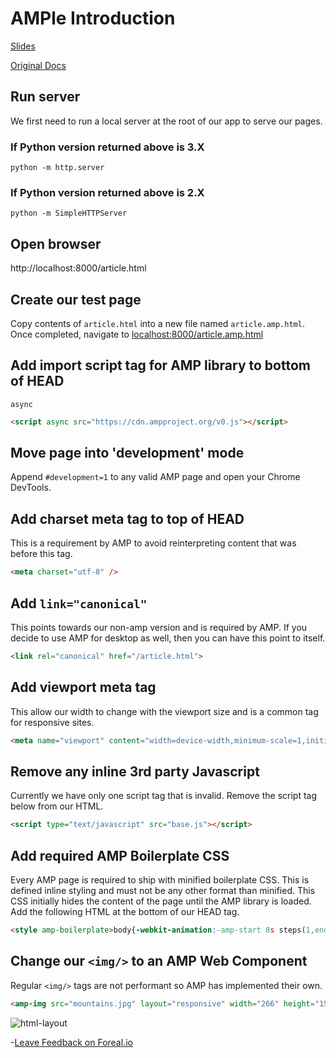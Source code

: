 # AMPle Introduction
[Slides](https://slides.com/davidn-1/deck-2)

[Original Docs](https://www.ampproject.org/docs/fundamentals/converting)

## Run server

We first need to run a local server at the root of our app to serve our pages.

### If Python version returned above is 3.X

`python -m http.server`

### If Python version returned above is 2.X

`python -m SimpleHTTPServer`

## Open browser

http://localhost:8000/article.html

## Create our test page

Copy contents of `article.html` into a new file named `article.amp.html`. Once completed, navigate to [localhost:8000/article.amp.html](localhost:8000/article.amp.html)

## Add import script tag for AMP library to bottom of HEAD

`async`

```html
<script async src="https://cdn.ampproject.org/v0.js"></script>
```

## Move page into 'development' mode

Append `#development=1` to any valid AMP page and open your Chrome DevTools.

## Add charset meta tag to top of HEAD

This is a requirement by AMP to avoid reinterpreting content that was before this tag.

```html
<meta charset="utf-8" />
```

## Add `link="canonical"`

This points towards our non-amp version and is required by AMP. If you decide to use AMP for desktop as well, then you can have this point to itself.

```html
<link rel="canonical" href="/article.html">
```

## Add viewport meta tag

This allow our width to change with the viewport size and is a common tag for responsive sites.

```html
<meta name="viewport" content="width=device-width,minimum-scale=1,initial-scale=1">
```

## Remove any inline 3rd party Javascript

Currently we have only one script tag that is invalid. Remove the script tag below from our HTML.

```html
<script type="text/javascript" src="base.js"></script>
```

## Add required AMP Boilerplate CSS

Every AMP page is required to ship with minified boilerplate CSS. This is defined inline styling and must not be any other format than minified. This CSS initially hides the content of the page until the AMP library is loaded. Add the following HTML at the bottom of our HEAD tag.

```html
<style amp-boilerplate>body{-webkit-animation:-amp-start 8s steps(1,end) 0s 1 normal both;-moz-animation:-amp-start 8s steps(1,end) 0s 1 normal both;-ms-animation:-amp-start 8s steps(1,end) 0s 1 normal both;animation:-amp-start 8s steps(1,end) 0s 1 normal both}@-webkit-keyframes -amp-start{from{visibility:hidden}to{visibility:visible}}@-moz-keyframes -amp-start{from{visibility:hidden}to{visibility:visible}}@-ms-keyframes -amp-start{from{visibility:hidden}to{visibility:visible}}@-o-keyframes -amp-start{from{visibility:hidden}to{visibility:visible}}@keyframes -amp-start{from{visibility:hidden}to{visibility:visible}}</style><noscript><style amp-boilerplate>body{-webkit-animation:none;-moz-animation:none;-ms-animation:none;animation:none}</style></noscript>
```

## Change our `<img/>` to an AMP Web Component

Regular ```<img/>``` tags are not performant so AMP has implemented their own.

```html
<amp-img src="mountains.jpg" layout="responsive" width="266" height="150"></amp-img>
```

![html-layout](https://github.com/supercycle91/accelerated-mobile-pages-foundations/blob/master/images/html-layout.png "")

-[Leave Feedback on Foreal.io](http://foreal.io/H186JFNdM)
